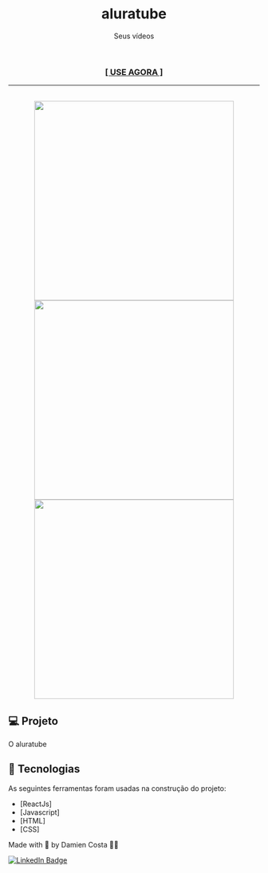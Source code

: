 <h1 align="center">aluratube</h1>

<p align="center">Seus vídeos</p><br>
<h3 align="center"><a href="https://aluratube-mien.vercel.app/" target="_blank"><strong>[ USE AGORA ]</strong></a></h3>

---

<br>


<div align="center">
  <img alt="" title="" src="" height="400px"/>
  <img alt="" title="" src="" height="400px"/>
  <img alt="" title="" src="" height="400px"/>

</div>

## 💻 Projeto

O aluratube 

## 🚀 Tecnologias

As seguintes ferramentas foram usadas na construção do projeto:

- [ReactJs]
- [Javascript]
- [HTML]
- [CSS]

Made with 💟 by Damien Costa ✌🏿

<a href="https://www.linkedin.com/in/damien-costa-969953164/" target="_blank">![LinkedIn Badge](https://img.shields.io/badge/-Damien_Costa-blue?style=flat-square&logo=Linkedin&logoColor=white&link=https://www.linkedin.com/in/damien-costa-969953164/)
